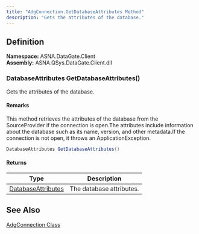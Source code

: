 ```yaml
---
title: "AdgConnection.GetDatabaseAttributes Method"
description: "Gets the attributes of the database."
---
```


## Definition

**Namespace:** ASNA.DataGate.Client<br/>
**Assembly:** ASNA.QSys.DataGate.Client.dll


### DatabaseAttributes GetDatabaseAttributes()

Gets the attributes of the database.


#### Remarks
This method retrieves the attributes of the database from the SourceProvider if the connection is open.The attributes include information about the database such as its name, version, and other metadata.If the connection is not open, it throws an ApplicationException.

```cs
DatabaseAttributes GetDatabaseAttributes()
```

#### Returns

| Type | Description
| --- | ---
| [DatabaseAttributes](/reference/datagate/datagate-providers/database-attributes.html) | The database attributes.



## See Also

[AdgConnection Class](adg-connection.html)